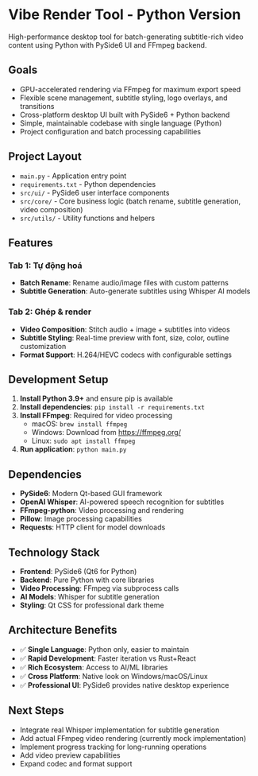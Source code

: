# Vibe Render Tool - Python Version

High-performance desktop tool for batch-generating subtitle-rich video content using Python with PySide6 UI and FFmpeg backend.

## Goals
- GPU-accelerated rendering via FFmpeg for maximum export speed
- Flexible scene management, subtitle styling, logo overlays, and transitions  
- Cross-platform desktop UI built with PySide6 + Python backend
- Simple, maintainable codebase with single language (Python)
- Project configuration and batch processing capabilities

## Project Layout
- `main.py` - Application entry point
- `requirements.txt` - Python dependencies
- `src/ui/` - PySide6 user interface components
- `src/core/` - Core business logic (batch rename, subtitle generation, video composition)
- `src/utils/` - Utility functions and helpers

## Features
### Tab 1: Tự động hoá
- **Batch Rename**: Rename audio/image files with custom patterns
- **Subtitle Generation**: Auto-generate subtitles using Whisper AI models

### Tab 2: Ghép & render  
- **Video Composition**: Stitch audio + image + subtitles into videos
- **Subtitle Styling**: Real-time preview with font, size, color, outline customization
- **Format Support**: H.264/HEVC codecs with configurable settings

## Development Setup
1. **Install Python 3.9+** and ensure pip is available
2. **Install dependencies**: `pip install -r requirements.txt`
3. **Install FFmpeg**: Required for video processing
   - macOS: `brew install ffmpeg`
   - Windows: Download from https://ffmpeg.org/
   - Linux: `sudo apt install ffmpeg`
4. **Run application**: `python main.py`

## Dependencies
- **PySide6**: Modern Qt-based GUI framework
- **OpenAI Whisper**: AI-powered speech recognition for subtitles
- **FFmpeg-python**: Video processing and rendering
- **Pillow**: Image processing capabilities
- **Requests**: HTTP client for model downloads

## Technology Stack
- **Frontend**: PySide6 (Qt6 for Python)
- **Backend**: Pure Python with core libraries
- **Video Processing**: FFmpeg via subprocess calls
- **AI Models**: Whisper for subtitle generation
- **Styling**: Qt CSS for professional dark theme

## Architecture Benefits
- ✅ **Single Language**: Python only, easier to maintain
- ✅ **Rapid Development**: Faster iteration vs Rust+React  
- ✅ **Rich Ecosystem**: Access to AI/ML libraries
- ✅ **Cross Platform**: Native look on Windows/macOS/Linux
- ✅ **Professional UI**: PySide6 provides native desktop experience

## Next Steps
- Integrate real Whisper implementation for subtitle generation
- Add actual FFmpeg video rendering (currently mock implementation)
- Implement progress tracking for long-running operations
- Add video preview capabilities
- Expand codec and format support
